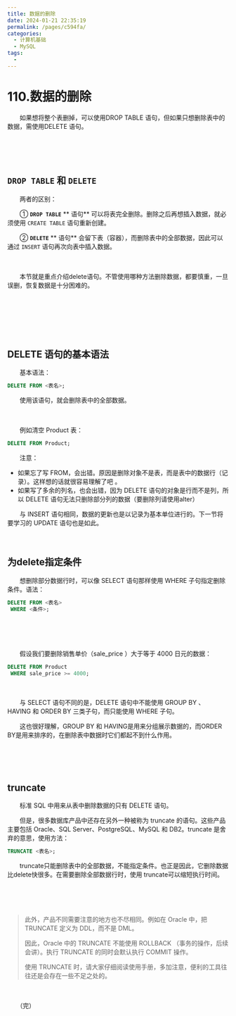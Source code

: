 ```yaml
---
title: 数据的删除
date: 2024-01-21 22:35:19
permalink: /pages/c594fa/
categories:
  - 计算机基础
  - MySQL
tags:
  - 
---
```

# 110.数据的删除

　　如果想将整个表删掉，可以使用DROP TABLE 语句，但如果只想删除表中的数据，需使用DELETE 语句。

　　‍

　　‍

## `DROP TABLE` 和 `DELETE`

　　两者的区别：

　　① **`DROP TABLE`** ** 语句** 可以将表完全删除。删除之后再想插入数据，就必须使用 `CREATE TABLE` 语句重新创建。

　　② **`DELETE`** ** 语句** 会留下表（容器），而删除表中的全部数据，因此可以通过 `INSERT` 语句再次向表中插入数据。

　　‍

　　本节就是重点介绍delete语句。不管使用哪种方法删除数据，都要慎重，一旦误删，恢复数据是十分困难的。

　　‍

　　‍

　　‍

## DELETE 语句的基本语法

　　基本语法：

```SQL
DELETE FROM <表名>;
```

　　使用该语句，就会删除表中的全部数据。

　　‍

　　例如清空 Product 表：

```SQL
DELETE FROM Product;
```

　　注意：

* 如果忘了写 FROM，会出错。原因是删除对象不是表，而是表中的数据行（记录）。这样想的话就很容易理解了吧 。
* 如果写了多余的列名，也会出错，因为 DELETE 语句的对象是行而不是列，所以 DELETE 语句无法只删除部分列的数据（要删除列请使用alter）

　　与 INSERT 语句相同，数据的更新也是以记录为基本单位进行的。下一节将要学习的 UPDATE 语句也是如此。

　　‍

## 为delete指定条件

　　想删除部分数据行时，可以像 SELECT 语句那样使用 WHERE 子句指定删除条件。语法：

```sql
DELETE FROM <表名>
 WHERE <条件>;

```

　　‍

　　‍

　　假设我们要删除销售单价（sale_price ）大于等于 4000 日元的数据：

```sql
DELETE FROM Product
 WHERE sale_price >= 4000;

```

　　‍

　　与 SELECT 语句不同的是，DELETE 语句中不能使用 GROUP BY 、 HAVING 和 ORDER BY 三类子句，而只能使用 WHERE 子句。

　　这也很好理解，GROUP BY  和 HAVING是用来分组展示数据的，而ORDER BY是用来排序的，在删除表中数据时它们都起不到什么作用。

　　‍

　　‍

## truncate

　　标准 SQL 中用来从表中删除数据的只有 DELETE 语句。

　　但是，很多数据库产品中还存在另外一种被称为 truncate 的语句。这些产品主要包括 Oracle、SQL Server、PostgreSQL、MySQL 和 DB2。truncate 是舍弃的意思，使用方法：

```sql
TRUNCATE <表名>;
```

　　truncate只能删除表中的全部数据，不能指定条件。也正是因此，它删除数据比delete快很多。在需要删除全部数据行时，使用 truncate可以缩短执行时间。

　　‍

　　‍

> 此外，产品不同需要注意的地方也不尽相同。例如在 Oracle 中，把 TRUNCATE 定义为 DDL，而不是 DML。
>
> 因此，Oracle 中的 TRUNCATE 不能使用 ROLLBACK （事务的操作，后续会讲）。执行 TRUNCATE 的同时会默认执行 COMMIT 操作。
>
> 使用 TRUNCATE 时，请大家仔细阅读使用手册，多加注意，便利的工具往往还是会存在一些不足之处的。

　　‍

　　（完）
